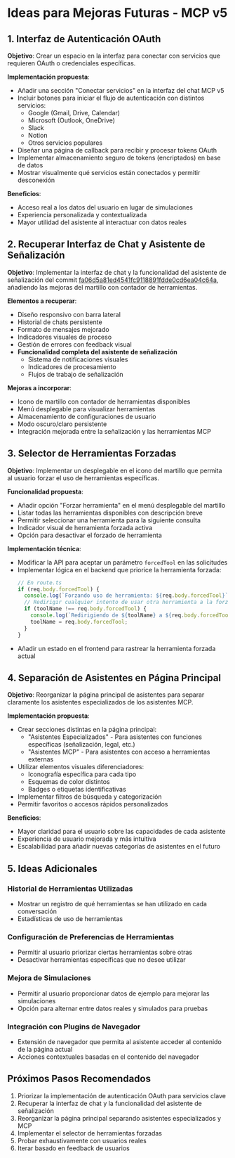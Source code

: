 # Ideas para Mejoras Futuras - MCP v5

## 1. Interfaz de Autenticación OAuth

**Objetivo**: Crear un espacio en la interfaz para conectar con servicios que requieren OAuth o credenciales específicas.

**Implementación propuesta**:
- Añadir una sección "Conectar servicios" en la interfaz del chat MCP v5
- Incluir botones para iniciar el flujo de autenticación con distintos servicios:
  - Google (Gmail, Drive, Calendar)
  - Microsoft (Outlook, OneDrive)
  - Slack
  - Notion
  - Otros servicios populares
- Diseñar una página de callback para recibir y procesar tokens OAuth
- Implementar almacenamiento seguro de tokens (encriptados) en base de datos
- Mostrar visualmente qué servicios están conectados y permitir desconexión

**Beneficios**:
- Acceso real a los datos del usuario en lugar de simulaciones
- Experiencia personalizada y contextualizada
- Mayor utilidad del asistente al interactuar con datos reales

## 2. Recuperar Interfaz de Chat y Asistente de Señalización

**Objetivo**: Implementar la interfaz de chat y la funcionalidad del asistente de señalización del commit [fa06d5a81ed4541fc9118891fdde0cd6ea04c64a](https://github.com/Pac00n/asistentes-ia-v02/commit/fa06d5a81ed4541fc9118891fdde0cd6ea04c64a), añadiendo las mejoras del martillo con contador de herramientas.

**Elementos a recuperar**:
- Diseño responsivo con barra lateral
- Historial de chats persistente
- Formato de mensajes mejorado
- Indicadores visuales de proceso
- Gestión de errores con feedback visual
- **Funcionalidad completa del asistente de señalización**
  - Sistema de notificaciones visuales
  - Indicadores de procesamiento
  - Flujos de trabajo de señalización

**Mejoras a incorporar**:
- Icono de martillo con contador de herramientas disponibles
- Menú desplegable para visualizar herramientas
- Almacenamiento de configuraciones de usuario
- Modo oscuro/claro persistente
- Integración mejorada entre la señalización y las herramientas MCP

## 3. Selector de Herramientas Forzadas

**Objetivo**: Implementar un desplegable en el icono del martillo que permita al usuario forzar el uso de herramientas específicas.

**Funcionalidad propuesta**:
- Añadir opción "Forzar herramienta" en el menú desplegable del martillo
- Listar todas las herramientas disponibles con descripción breve
- Permitir seleccionar una herramienta para la siguiente consulta
- Indicador visual de herramienta forzada activa
- Opción para desactivar el forzado de herramienta

**Implementación técnica**:
- Modificar la API para aceptar un parámetro `forcedTool` en las solicitudes
- Implementar lógica en el backend que priorice la herramienta forzada:
  ```typescript
  // En route.ts
  if (req.body.forcedTool) {
    console.log(`Forzando uso de herramienta: ${req.body.forcedTool}`);
    // Redirigir cualquier intento de usar otra herramienta a la forzada
    if (toolName !== req.body.forcedTool) {
      console.log(`Redirigiendo de ${toolName} a ${req.body.forcedTool}`);
      toolName = req.body.forcedTool;
    }
  }
  ```
- Añadir un estado en el frontend para rastrear la herramienta forzada actual

## 4. Separación de Asistentes en Página Principal

**Objetivo**: Reorganizar la página principal de asistentes para separar claramente los asistentes especializados de los asistentes MCP.

**Implementación propuesta**:
- Crear secciones distintas en la página principal:
  - "Asistentes Especializados" - Para asistentes con funciones específicas (señalización, legal, etc.)
  - "Asistentes MCP" - Para asistentes con acceso a herramientas externas
- Utilizar elementos visuales diferenciadores:
  - Iconografía específica para cada tipo
  - Esquemas de color distintos
  - Badges o etiquetas identificativas
- Implementar filtros de búsqueda y categorización
- Permitir favoritos o accesos rápidos personalizados

**Beneficios**:
- Mayor claridad para el usuario sobre las capacidades de cada asistente
- Experiencia de usuario mejorada y más intuitiva
- Escalabilidad para añadir nuevas categorías de asistentes en el futuro

## 5. Ideas Adicionales

### Historial de Herramientas Utilizadas
- Mostrar un registro de qué herramientas se han utilizado en cada conversación
- Estadísticas de uso de herramientas

### Configuración de Preferencias de Herramientas
- Permitir al usuario priorizar ciertas herramientas sobre otras
- Desactivar herramientas específicas que no desee utilizar

### Mejora de Simulaciones
- Permitir al usuario proporcionar datos de ejemplo para mejorar las simulaciones
- Opción para alternar entre datos reales y simulados para pruebas

### Integración con Plugins de Navegador
- Extensión de navegador que permita al asistente acceder al contenido de la página actual
- Acciones contextuales basadas en el contenido del navegador

## Próximos Pasos Recomendados

1. Priorizar la implementación de autenticación OAuth para servicios clave
2. Recuperar la interfaz de chat y la funcionalidad del asistente de señalización
3. Reorganizar la página principal separando asistentes especializados y MCP
4. Implementar el selector de herramientas forzadas
5. Probar exhaustivamente con usuarios reales
6. Iterar basado en feedback de usuarios
